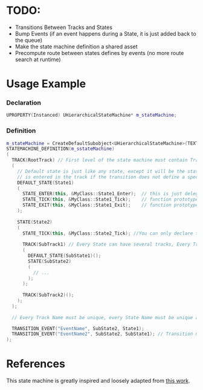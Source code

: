 # TODO:
- Transitions Between Tracks and States
- Bump Events (if an event happens during a State, it is just added back to the queue)
- Make the state machine definition a shared asset
- Precompute route between states defines by events (no more route search at runtime)

# Usage Example

### Declaration
```C++
UPROPERTY(Instanced) UHierarchicalStateMachine* m_stateMachine;
```
### Definition
```C++
m_stateMachine = CreateDefaultSubobject<UHierarchicalStateMachine>(TEXT("stateMachine"));
STATEMACHINE_DEFINITION(m_sstateMachine)
(
  TRACK(RootTrack) // First level of the state machine must contain Tracks and not States. It can contain several Tracks
  (
    // Default state is just like any state, except it will be the state that 
    // is entered in the track if the transition does not define a specific destination state
    DEFAULT_STATE(State1) 
    (
      STATE_ENTER(this, &MyClass::State1_Enter);  // this is just delegates to you class methods
      STATE_TICK(this, &MyClass::State1_Tick);    // function prototype for TICK is void(float) the parameter is dt
      STATE_EXIT(this, &MyClass::State1_Exit);    // function prototype for ENTER/EXIT is void()
    );
        
    STATE(State2)
    (
      STATE_TICK(this, &MyClass::State2_Tick); //You can only declare the function you need between ENTER TICK & EXIT
          
      TRACK(SubTrack1) // Every State can have several tracks, Every Track can have several States
      (
        DEFAULT_STATE(SubState1)();
        STATE(SubState2)
        (
          // ...
        );
      );
          
      TRACK(SubTrack2)();
    );
  );
    
  // Every Track Name must be unique, every State Name must be unique as well

  TRANSITION_EVENT("EventName", SubState2, State1);
  TRANSITION_EVENT("EventName2", SubState2, SubState1); // Transition must declared from one state to another
);
```
# References
This state machine is greatly inspired and loosely adapted from [this work](http://www.wiwila.com/tools/phantom/documentation/state-machines/).

